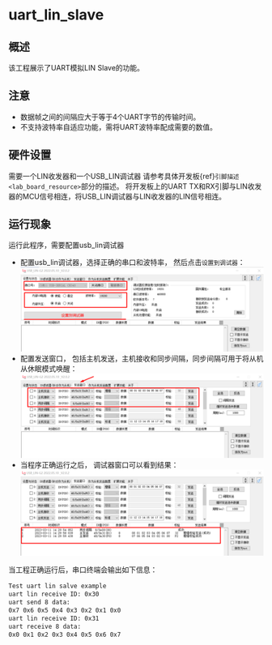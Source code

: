 # uart_lin_slave
## 概述

该工程展示了UART模拟LIN Slave的功能。

## 注意
- 数据帧之间的间隔应大于等于4个UART字节的传输时间。
- 不支持波特率自适应功能，需将UART波特率配成需要的数值。

## 硬件设置

需要一个LIN收发器和一个USB_LIN调试器
请参考具体开发板{ref}`引脚描述 <lab_board_resource>`部分的描述。
将开发板上的UART TX和RX引脚与LIN收发器的MCU信号相连，将USB_LIN调试器与LIN收发器的LIN信号相连。

## 运行现象

运行此程序，需要配置usb_lin调试器
- 配置usb_lin调试器，选择正确的串口和波特率， 然后点击`设置到调试器`：
  ![lin_debugger_configuration](../../../../../../../assets/sdk/samples/lin_debugger_configuration.png)
- 配置发送窗口， 包括主机发送，主机接收和同步间隔，同步间隔可用于将从机从休眠模式唤醒：
  ![lin_debugger_master_sent](../../../../../../../assets/sdk/samples/lin_debugger_master_sent_config.png)
- 当程序正确运行之后， 调试器窗口可以看到结果：
  ![lin_debugger_master_result](../../../../../../../assets/sdk/samples/lin_debugger_master_result.png)

当工程正确运行后，串口终端会输出如下信息：
```console
Test uart lin salve example
uart lin receive ID: 0x30
uart send 8 data:
0x7 0x6 0x5 0x4 0x3 0x2 0x1 0x0
uart lin receive ID: 0x31
uart receive 8 data:
0x0 0x1 0x2 0x3 0x4 0x5 0x6 0x7
```




